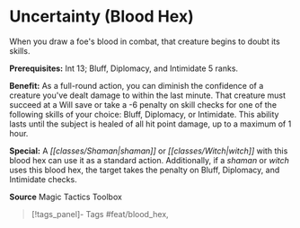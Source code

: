 ﻿---
cssclass: [feats]

---
# Uncertainty (Blood Hex)

When you draw a foe's blood in combat, that creature begins to doubt its skills.

**Prerequisites:** Int 13; Bluff, Diplomacy, and Intimidate 5 ranks.

**Benefit:** As a full-round action, you can diminish the confidence of a creature you've dealt damage to within the last minute. That creature must succeed at a Will save or take a -6 penalty on skill checks for one of the following skills of your choice: Bluff, Diplomacy, or Intimidate. This ability lasts until the subject is healed of all hit point damage, up to a maximum of 1 hour.

**Special:** A _[[classes/Shaman|shaman]]_ or _[[classes/Witch|witch]]_ with this blood hex can use it as a standard action. Additionally, if a _shaman_ or _witch_ uses this blood hex, the target takes the penalty on Bluff, Diplomacy, and Intimidate checks.

**Source** Magic Tactics Toolbox
>[!tags_panel]- Tags
> #feat/blood_hex, 
